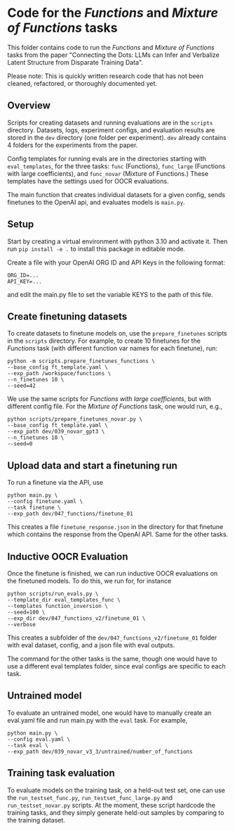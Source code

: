 # Code for the _Functions_ and _Mixture of Functions_ tasks
This folder contains code to run the _Functions_ and _Mixture of Functions_
tasks from the paper "Connecting the Dots: LLMs can Infer and Verbalize Latent Structure from Disparate Training Data". 

Please note: This is quickly written research code that has not been cleaned,
refactored, or thoroughly documented yet.

## Overview

Scripts for creating datasets and running evaluations are in the `scripts` 
directory. Datasets, logs, experiment configs,
and evaluation results are stored in the `dev`
directory (one folder per experiment). `dev` already contains 4 folders
for the experiments from the paper.


Config templates for running evals are in the directories starting with
`eval_templates`, for the three tasks: `func` (Functions),
`func_large` (Functions with large coefficients), and `func_novar`
(Mixture of Functions.) These templates have the settings used
for OOCR evaluations.


The main function that creates individual datasets for a given config,
sends finetunes to the OpenAI api, and evaluates models is `main.py`.


## Setup

Start by creating a virtual environment with python 3.10 and activate it.
Then run `pip install -e .` to install this package 
in editable mode.


Create a file with your OpenAI ORG ID and API Keys in the following format:

```
ORG_ID=...
API_KEY=...
```

and edit the main.py file to set the variable KEYS to the
path of this file.

## Create finetuning datasets

To create datasets to finetune models on, use the `prepare_finetunes` scripts
in the `scripts` directory. For example, to create 10 finetunes for the
_Functions_ task (with different function var names for each
finetune), run:

```
python -m scripts.prepare_finetunes_functions \
--base_config ft_template.yaml \
--exp_path /workspace/functions \
--n_finetunes 10 \
--seed=42
```

We use the same scripts for _Functions with large coefficients_,
but with different config file. For the _Mixture of Functions_ task,
one would run, e.g.,

```
python scripts/prepare_finetunes_novar.py \
--base_config ft_template.yaml \
--exp_path dev/039_novar_gpt3 \
--n_finetunes 10 \
--seed=0
```

## Upload data and start a finetuning run

To run a finetune via the API, use

```
python main.py \
--config finetune.yaml \
--task finetune \
--exp_path dev/047_functions/finetune_01
```

This creates a file `finetune_response.json` in the directory for that
finetune which contains the response from the OpenAI API. Same for
the other tasks.

## Inductive OOCR Evaluation

Once the finetune is finished, we can run inductive OOCR evaluations
on the finetuned models. To do this, we run for, for instance

```
python scripts/run_evals.py \
--template_dir eval_templates_func \
--templates function_inversion \
--seed=100 \
--exp_dir dev/047_functions_v2/finetune_01 \
--verbose
```

This creates a subfolder of the `dev/047_functions_v2/finetune_01` folder
with eval dataset, config, and a json file with eval outputs.

The command for the other tasks is the same, though one would
have to use a different eval templates folder, since eval configs are specific
to each task.

## Untrained model

To evaluate an untrained model, one would have to manually create an
eval.yaml file and run main.py with the `eval` task. For example,

```
python main.py \
--config eval.yaml \
--task eval \
--exp_path dev/039_novar_v3_3/untrained/number_of_functions
```


## Training task evaluation

To evaluate models on the training task, on a held-out test set,
one can use the `run_testset_func.py`, `run_testset_func_large.py` and `run_testset_novar.py` scripts. At the moment,
these script hardcode the training tasks, and they simply generate held-out samples by comparing to the
training dataset.